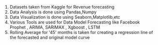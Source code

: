 1. Datasets taken from Kaggle for Revenue forecasting
2. Data Analysis is done using Pandas,Numpy
3. Data Visualization is done using Seaborn,Matplotlib,etc
4. Various Tools are used for Data Model Forecasting like Facebook Prophet , ARIMA, SARIMAX , Xgboost , LSTM
5. Rolling Average for '45' months is taken for creating a regression line of the forecasted and original model curve
 

